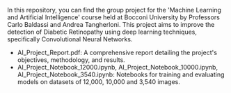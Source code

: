 In this repository, you can find the group project for the 'Machine Learning and Artificial Intelligence' course held at Bocconi University by Professors Carlo Baldassi and Andrea Tangherloni.
This project aims to improve the detection of Diabetic Retinopathy using deep learning techniques, specifically Convolutional Neural Networks.

- AI_Project_Report.pdf: A comprehensive report detailing the project's objectives, methodology, and results.
- AI_Project_Notebook_12000.ipynb, AI_Project_Notebook_10000.ipynb, AI_Project_Notebook_3540.ipynb: Notebooks for training and evaluating models on datasets of 12,000, 10,000 and 3,540 images.
